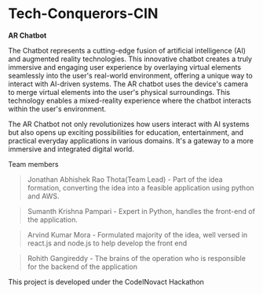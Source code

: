 # Tech-Conquerors-CIN
__AR Chatbot__

The  Chatbot represents a cutting-edge fusion of artificial intelligence (AI) and augmented reality technologies. This innovative chatbot creates a truly immersive and engaging user experience by overlaying virtual elements seamlessly into the user's real-world environment, offering a unique way to interact with AI-driven systems. The AR chatbot uses the device's camera to merge virtual elements into the user's physical surroundings. This technology enables a mixed-reality experience where the chatbot interacts within the user's environment.

The AR Chatbot not only revolutionizes how users interact with AI systems but also opens up exciting possibilities for education, entertainment, and practical everyday applications in various domains. It's a gateway to a more immersive and integrated digital world.

Team members
>Jonathan Abhishek Rao Thota(Team Lead) - Part of the idea formation, converting the idea into a feasible application using python and AWS.

>Sumanth Krishna Pampari - Expert in Python, handles the front-end of the application.

>Arvind Kumar Mora - Formulated majority of the idea, well versed in react.js and node.js to help develop the front end

>Rohith Gangireddy - The brains of the operation who is responsible for the backend of the application

This project is developed under the CodeINovact Hackathon
